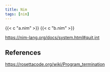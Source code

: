 ```yaml
---
title: Nim
tags: [nim]
---
```


{{< c "a.nim" >}}
{{< c "b.nim" >}}

<https://nim-lang.org/docs/system.html#quit,int>

## References

<https://rosettacode.org/wiki/Program_termination>
